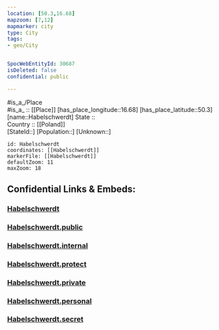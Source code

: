 ```yaml
---
location: [50.3,16.68] 
mapzoom: [7,12] 
mapmarker: city 
type: City
tags:
- geo/City


SpocWebEntityId: 30687
isDeleted: false
confidential: public

---
```

#is_a_/Place  
#is_a_ :: [[Place]] 
[has_place_longitude::16.68] 
[has_place_latitude::50.3] 
[name::Habelschwerdt] 
State ::  
Country :: [[Poland]]  
[StateId::] 
[Population::] 
[Unknown::] 


```leaflet
id: Habelschwerdt
coordinates: [[Habelschwerdt]] 
markerFile: [[Habelschwerdt]] 
defaultZoom: 11 
maxZoom: 18
```


## Confidential Links & Embeds: 

### [Habelschwerdt](/_Standards/Earth/Continent/Europe/Europe~East/Poland/Provinces~Poland/Lower_Silesian/City/Habelschwerdt.md) 

### [Habelschwerdt.public](/_public/Earth/Continent/Europe/Europe~East/Poland/Provinces~Poland/Lower_Silesian/City/Habelschwerdt.public.md) 

### [Habelschwerdt.internal](/_internal/Earth/Continent/Europe/Europe~East/Poland/Provinces~Poland/Lower_Silesian/City/Habelschwerdt.internal.md) 

### [Habelschwerdt.protect](/_protect/Earth/Continent/Europe/Europe~East/Poland/Provinces~Poland/Lower_Silesian/City/Habelschwerdt.protect.md) 

### [Habelschwerdt.private](/_private/Earth/Continent/Europe/Europe~East/Poland/Provinces~Poland/Lower_Silesian/City/Habelschwerdt.private.md) 

### [Habelschwerdt.personal](/_personal/Earth/Continent/Europe/Europe~East/Poland/Provinces~Poland/Lower_Silesian/City/Habelschwerdt.personal.md) 

### [Habelschwerdt.secret](/_secret/Earth/Continent/Europe/Europe~East/Poland/Provinces~Poland/Lower_Silesian/City/Habelschwerdt.secret.md)

